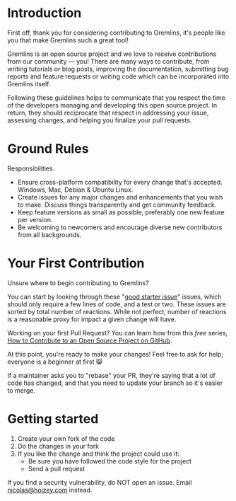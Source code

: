 # Introduction

First off, thank you for considering contributing to Gremlins, it's people like you that make Gremlins such a great tool!

Gremlins is an open source project and we love to receive contributions from our community — you! There are many ways to contribute, from writing tutorials or blog posts, improving the documentation, submitting bug reports and feature requests or writing code which can be incorporated into Gremlins itself.

Following these guidelines helps to communicate that you respect the time of the developers managing and developing this open source project. In return, they should reciprocate that respect in addressing your issue, assessing changes, and helping you finalize your pull requests.

# Ground Rules

Responsibilities
* Ensure cross-platform compatibility for every change that's accepted. Windows, Mac, Debian & Ubuntu Linux.
* Create issues for any major changes and enhancements that you wish to make. Discuss things transparently and get community feedback.
* Keep feature versions as small as possible, preferably one new feature per version.
* Be welcoming to newcomers and encourage diverse new contributors from all backgrounds.

# Your First Contribution

Unsure where to begin contributing to Gremlins?

You can start by looking through these "[good starter issue](https://github.com/nhoizey/vscode-gremlins/issues?q=is%3Aissue+is%3Aopen+label%3A%22good+starter+issue+%F0%9F%90%A3%22+sort%3Areactions-1-desc+)" issues, which should only require a few lines of code, and a test or two. These issues are sorted by total number of reactions. While not perfect, number of reactions is a reasonable proxy for impact a given change will have.

Working on your first Pull Request? You can learn how from this *free* series, [How to Contribute to an Open Source Project on GitHub](https://app.egghead.io/playlists/how-to-contribute-to-an-open-source-project-on-github).

At this point, you're ready to make your changes! Feel free to ask for help; everyone is a beginner at first :smile_cat:

If a maintainer asks you to "rebase" your PR, they're saying that a lot of code has changed, and that you need to update your branch so it's easier to merge.

# Getting started

1. Create your own fork of the code
2. Do the changes in your fork
3. If you like the change and think the project could use it:
    * Be sure you have followed the code style for the project
    * Send a pull request

If you find a security vulnerability, do NOT open an issue. Email <nicolas@hoizey.com> instead.
